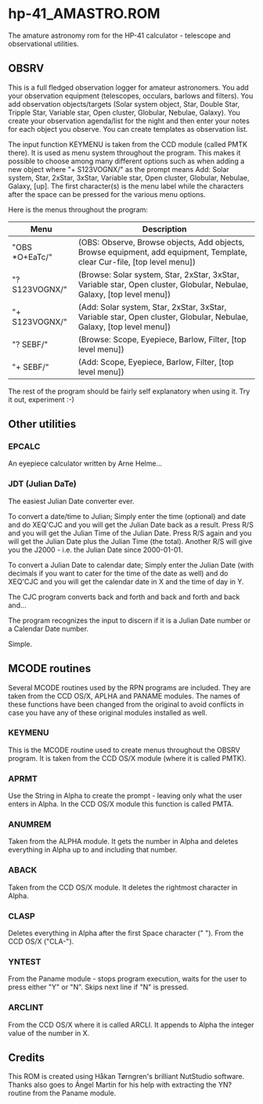 # hp-41_AMASTRO.ROM

The amature astronomy rom for the HP-41 calculator - telescope and observational utilities.

## OBSRV

This is a full fledged observation logger for amateur astronomers. You add your observation equipment (telescopes, occulars, barlows and filters). You add observation objects/targets (Solar system object, Star, Double Star, Tripple Star, Variable star, Open cluster, Globular, Nebulae, Galaxy). You create your observation agenda/list for the night and then enter your notes for each object you observe. You can create templates as observation list.

The input function KEYMENU is taken from the CCD module (called PMTK there). It is used as menu system throughout the program. This makes it possible to choose among many different options such as when adding a new object where "+ S123VOGNX/" as the prompt means Add: Solar system, Star, 2xStar, 3xStar, Variable star, Open cluster, Globular, Nebulae, Galaxy, [up]. The first character(s) is the menu label while the characters after the space can be pressed for the various menu options.

Here is the menus throughout the program:

Menu	|Description
----------------|-----------
"OBS *O+EaTc/" | (OBS: Observe, Browse objects, Add objects, Browse equipment, add equipment, Template, clear Cur-file, [top level menu])
"? S123VOGNX/" | (Browse: Solar system, Star, 2xStar, 3xStar, Variable star, Open cluster, Globular, Nebulae, Galaxy, [top level menu])
"+ S123VOGNX/" | (Add: Solar system, Star, 2xStar, 3xStar, Variable star, Open cluster, Globular, Nebulae, Galaxy, [top level menu])
"? SEBF/" | (Browse: Scope, Eyepiece, Barlow, Filter, [top level menu])
"+ SEBF/" | (Add: Scope, Eyepiece, Barlow, Filter, [top level menu])

The rest of the program should be fairly self explanatory when using it. Try it out, experiment :-)

## Other utilities

### EPCALC

An eyepiece calculator written by Arne Helme...

### JDT (Julian DaTe)

The easiest Julian Date converter ever.

To convert a date/time to Julian; Simply enter the time (optional) and date and do XEQ'CJC and you will get the Julian Date back as a result. Press R/S and you will get the Julian Time of the Julian Date. Press R/S again and you will get the Julian Date plus the Julian Time (the total). Another R/S will give you the J2000 - i.e. the Julian Date since 2000-01-01.

To convert a Julian Date to calendar date; Simply enter the Julian Date (with decimals if you want to cater for the time of the date as well) and do XEQ'CJC and you will get the calendar date in X and the time of day in Y.

The CJC program converts back and forth and back and forth and back and...

The program recognizes the input to discern if it is a Julian Date number or a Calendar Date number.

Simple.

## MCODE routines

Several MCODE routines used by the RPN programs are included. They are taken from the CCD OS/X, APLHA and PANAME modules. The names of these functions have been changed from the original to avoid conflicts in case you have any of these original modules installed as well.

### KEYMENU

This is the MCODE routine used to create menus throughout the OBSRV program. It is taken from the CCD OS/X module (where it is called PMTK).

### APRMT

Use the String in Alpha to create the prompt - leaving only what the user enters in Alpha. In the CCD OS/X module this function is called PMTA.

### ANUMREM

Taken from the ALPHA module. It gets the number in Alpha and deletes everything in Alpha up to and including that number.

### ABACK

Taken from the CCD OS/X module. It deletes the rightmost character in Alpha.

### CLASP

Deletes everything in Alpha after the first Space character (" "). From the CCD OS/X ("CLA-").

### YNTEST

From the Paname module - stops program execution, waits for the user to press either "Y" or "N". Skips next line if "N" is pressed.

### ARCLINT

From the CCD OS/X where it is called ARCLI. It appends to Alpha the integer value of the number in X.

## Credits

This ROM is created using Håkan Tørngren's brilliant NutStudio software. Thanks also goes to Ángel Martin for his help with extracting the YN? routine from the Paname module.
